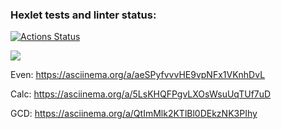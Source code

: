 ### Hexlet tests and linter status:
[![Actions Status](https://github.com/nikolaiKudriashov/frontend-project-lvl1/workflows/hexlet-check/badge.svg)](https://github.com/nikolaiKudriashov/frontend-project-lvl1/actions)

<a href="https://codeclimate.com/github/nikolaiKudriashov/frontend-project-lvl1/maintainability"><img src="https://api.codeclimate.com/v1/badges/0f0896a7d3637d5ac299/maintainability" /></a>

Even: https://asciinema.org/a/aeSPyfvvvHE9vpNFx1VKnhDvL

Calc: https://asciinema.org/a/5LsKHQFPgvLXOsWsuUqTUf7uD

GCD: https://asciinema.org/a/QtImMlk2KTlBl0DEkzNK3PIhy